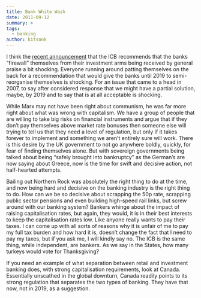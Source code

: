 ```yaml
---
title: Bank White Wash
date: 2011-09-12
summary: >
tags:
  - banking
author: kitsonk
---
```


I think the [recent announcement](https://www.bbc.com/news/business-14877865)
that the ICB recommends that the banks “firewall” themselves from their
investment arms being received by general praise a bit shocking. Everyone
running around patting themselves on the back for a recommendation that would
give the banks until 2019 to semi-reorganise themselves is shocking. For an
issue that came to a head in 2007, to say after considered response that we
might have a partial solution, maybe, by 2019 and to say that is at all
acceptable is shocking.

While Marx may not have been right about communism, he was far more right about
what was wrong with capitalism. We have a group of people that are willing to
take big risks on financial instruments and argue that if they don’t pay
themselves above market rate bonuses then someone else will trying to tell us
that they need a level of regulation, but only if it takes forever to implement
and something we aren’t entirely sure will work. There is this desire by the UK
government to not go anywhere boldly, quickly, for fear of finding themselves
alone. But with sovereign governments being talked about being “safely brought
into bankruptcy” as the German’s are now saying about Greece, now is the time
for swift and decisive action, not half-hearted attempts.

Bailing out Northern Rock was absolutely the right thing to do at the time, and
now being hard and decisive on the banking industry is the right thing to do.
How can we be so decisive about scrapping the 50p rate, scrapping public sector
pensions and even building high-speed rail links, but screw around with our
banking system? Bankers whinge about the impact of raising capitalisation rates,
but again, they would, it is in their best interests to keep the capitalisation
rates low. Like anyone really wants to pay their taxes. I can come up with all
sorts of reasons why it is unfair of me to pay my full tax burden and how hard
it is, doesn’t change the fact that I need to pay my taxes, but if you ask me, I
will kindly say no. The ICB is the same thing, while independent, are bankers.
As we say in the States, how many turkeys would vote for Thanksgiving?

If you need an example of what separation between retail and investment banking
does, with strong capitalisation requirements, look at Canada. Essentially
unscathed in the global downturn, Canada readily points to its strong regulation
that separates the two types of banking. They have that now, not in 2019, as a
suggestion.

